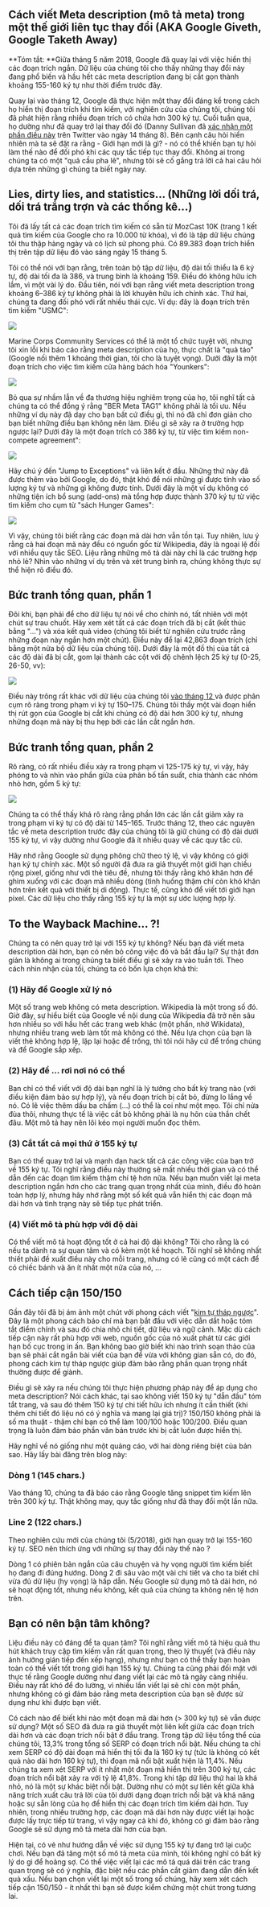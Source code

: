 ## Cách viết Meta description (mô tả meta) trong một thế giới liên tục thay đổi (AKA Google Giveth, Google Taketh Away)

**Tóm tắt: **Giữa tháng 5 năm 2018, Google đã quay lại với việc hiển thị các đoạn trích ngắn. Dữ liệu của chúng tôi cho thấy những thay đổi này đang phổ biến và hầu hết các meta description đang bị cắt gọn thành khoảng 155-160 ký tự như thời điểm trước đây.

Quay lại vào tháng 12, Google đã thực hiện một thay đổi đáng kể trong cách họ hiển thị đoạn trích khi tìm kiếm, với nghiên cứu của chúng tôi, chúng tôi đã phát hiện rằng nhiều đoạn trích có chứa hơn 300 ký tự. Cuối tuần qua, họ dường như đã quay trở lại thay đổi đó (Danny Sullivan đã [xác nhận một phần điều này](https://twitter.com/dannysullivan/status/996065145443893249) trên Twitter vào ngày 14 tháng 8). Bên cạnh câu hỏi hiển nhiên mà ta sẽ đặt ra rằng - Giới hạn mới là gì? - nó có thể khiến bạn tự hỏi làm thế nào để đối phó khi các quy tắc tiếp tục thay đổi. Không ai trong chúng ta có một "quả cầu pha lê", nhưng tôi sẽ cố gắng trả lời cả hai câu hỏi dựa trên những gì chúng ta biết ngày nay.

## Lies, dirty lies, and statistics... (Những lời dối trá, dối trá trắng trợn và các thống kê...)

Tôi đã lấy tất cả các đoạn trích tìm kiếm có sẵn từ MozCast 10K (trang 1 kết quả tìm kiếm của Google cho ra 10.000 từ khóa), vì đó là tập dữ liệu chúng tôi thu thập hàng ngày và có lịch sử phong phú. Có 89.383 đoạn trích hiển thị trên tập dữ liệu đó vào sáng ngày 15 tháng 5.

Tôi có thể nói với bạn rằng, trên toàn bộ tập dữ liệu, độ dài tối thiểu là 6 ký tự, độ dài tối đa là 386, và trung bình là khoảng 159. Điều đó không hữu ích lắm, vì một vài lý do. Đầu tiên, nói với bạn rằng viết meta description trong khoảng 6–386 ký tự không phải là lời khuyên hữu ích chính xác. Thứ hai, chúng ta đang đối phó với rất nhiều thái cực. Ví dụ: đây là đoạn trích trên tìm kiếm "USMC":

![](//d1avok0lzls2w.cloudfront.net/uploads/blog/meta-desc-2018-1-4065.png)

Marine Corps Community Services có thể là một tổ chức tuyệt vời, nhưng tôi xin lỗi khi báo cáo rằng meta description của họ, thực chất là "quả táo" (Google nối thêm 1 khoảng thời gian, tôi cho là tuyệt vọng). Dưới đây là một đoạn trích cho việc tìm kiếm cửa hàng bách hóa "Younkers":

![](//d1avok0lzls2w.cloudfront.net/uploads/blog/meta-desc-2018-2-4999.png)

Bỏ qua sự nhầm lẫn về đa thương hiệu nghiêm trọng của họ, tôi nghĩ tất cả chúng ta có thể đồng ý rằng "BER Meta TAG1" không phải là tối ưu. Nếu những ví dụ này đã dạy cho bạn bất cứ điều gì, thì nó đã chỉ đơn giản cho bạn biết những điều bạn không nên làm. Điều gì sẽ xảy ra ở trường hợp ngược lại? Dưới đây là một đoạn trích có 386 ký tự, từ việc tìm kiếm non-compete agreement":

![](//d1avok0lzls2w.cloudfront.net/uploads/blog/meta-desc-2018-3-12620.png)

Hãy chú ý đến "Jump to Exceptions" và liên kết ở đầu. Những thứ này đã được thêm vào bởi Google, do đó, thật khó để nói những gì được tính vào số lượng ký tự và những gì không được tính. Dưới đây là một ví dụ không có những tiện ích bổ sung (add-ons) mà tổng hợp được thành 370 ký tự từ việc tìm kiếm cho cụm từ "sách Hunger Games":

![](//d1avok0lzls2w.cloudfront.net/uploads/blog/meta-desc-2018-4-11379.png)

Vì vậy, chúng tôi biết rằng các đoạn mã dài hơn vẫn tồn tại. Tuy nhiên, lưu ý rằng cả hai đoạn mã này đều có nguồn gốc từ Wikipedia, đây là ngoại lệ đối với nhiều quy tắc SEO. Liệu rằng những mô tả dài này chỉ là các trường hợp nhỏ lẻ? Nhìn vào những ví dụ trên và xét trung bình ra, chúng không thực sự thể hiện rõ điều đó.  

## Bức tranh tổng quan, phần 1

Đôi khi, bạn phải để cho dữ liệu tự nói về cho chính nó, tất nhiên với một chút sự trau chuốt. Hãy xem xét tất cả các đoạn trích đã bị cắt (kết thúc bằng "...") và xóa kết quả video (chúng tôi biết từ nghiên cứu trước rằng những đoạn này ngắn hơn một chút). Điều này để lại 42,863 đoạn trích (chỉ bằng một nửa bộ dữ liệu của chúng tôi). Dưới đây là một đồ thị của tất cả các độ dài đã bị cắt, gom lại thành các cột với độ chênh lệch 25 ký tự (0-25, 26-50, vv):

![](//d1avok0lzls2w.cloudfront.net/uploads/blog/meta-desc-2018-5-4779.png)

Điều này trông rất khác với dữ liệu của chúng tôi [vào tháng 12 ](https://moz.com/blog/how-long-should-your-meta-description-be-2018) và được phân cụm rõ ràng trong phạm vi ký tự 150–175. Chúng tôi thấy một vài đoạn hiển thị rút gọn của Google bị cắt khi chúng có độ dài hơn 300 ký tự, nhưng những đoạn mã này bị thu hẹp bởi các lần cắt ngắn hơn.

## Bức tranh tổng quan, phần 2

Rõ ràng, có rất nhiều điều xảy ra trong phạm vi 125-175 ký tự, vì vậy, hãy phóng to và nhìn vào phần giữa của phân bố tần suất, chia thành các nhóm nhỏ hơn, gồm 5 ký tự:

![](//d1avok0lzls2w.cloudfront.net/uploads/blog/meta-desc-2018-6-4992.png)

Chúng ta có thể thấy khá rõ ràng rằng phần lớn các lần cắt giảm xảy ra trong phạm vi ký tự có độ dài từ 145–165. Trước tháng 12, theo các nguyên tắc về meta description trước đây của chúng tôi là giữ chúng có độ dài dưới 155 ký tự, vì vậy dường như Google đã ít nhiều quay về các quy tắc cũ.

Hãy nhớ rằng Google sử dụng phông chữ theo tỷ lệ, vì vậy không có giới hạn ký tự chính xác. Một số người đã đưa ra giả thuyết một giới hạn chiều rộng pixel, giống như với thẻ tiêu đề, nhưng tôi thấy rằng khó khăn hơn để ghim xuống với các đoạn mã nhiều dòng (tình huống thậm chí còn khó khăn hơn trên kết quả với thiết bị di động). Thực tế, cũng khó để viết tới giới hạn pixel. Các dữ liệu cho thấy rằng 155 ký tự là một sự ước lượng hợp lý.

## To the Wayback Machine... ?!

Chúng ta có nên quay trở lại với 155 ký tự không? Nếu bạn đã viết meta description dài hơn, bạn có nên bỏ công việc đó và bắt đầu lại? Sự thật đơn giản là không ai trong chúng ta biết điều gì sẽ xảy ra vào tuần tới. Theo cách nhìn nhận của tối, chúng ta có bốn lựa chọn khả thi:

### (1) Hãy để Google xử lý nó

Một số trang web không có meta description. Wikipedia là một trong số đó. Giờ đây, sự hiểu biết của Google về nội dung của Wikipedia đã trở nên sâu hơn nhiều so với hầu hết các trang web khác (một phần, nhờ Wikidata), nhưng nhiều trang web làm tốt mà không có thẻ. Nếu lựa chọn của bạn là viết thẻ không hợp lệ, lặp lại hoặc để trống, thì tôi nói hãy cứ để trống chúng và để Google sắp xếp.

### (2) Hãy để ... rơi nơi nó có thể

Bạn chỉ có thể viết với độ dài bạn nghĩ là lý tưởng cho bất kỳ trang nào (với điều kiện đảm bảo sự hợp lý), và nếu đoạn trích bị cắt bỏ, đừng lo lắng về nó. Có lẽ việc thêm dấu ba chấm (...) có thể là coi như một mẹo. Tôi chỉ nửa đùa thôi, nhưng thực tế là việc cắt bỏ không phải là nụ hôn của thần chết đâu. Một mô tả hay nên lôi kéo mọi người muốn đọc thêm.

### (3) Cắt tất cả mọi thứ ở 155 ký tự

Bạn có thể quay trở lại và mạnh dạn hack tất cả các công việc của bạn trở về 155 ký tự. Tôi nghĩ rằng điều này thường sẽ mất nhiều thời gian và có thể dẫn đến các đoạn tìm kiếm thậm chí tệ hơn nữa. Nếu bạn muốn viết lại meta description ngắn hơn cho các trang quan trọng nhất của mình, điều đó hoàn toàn hợp lý, nhưng hãy nhớ rằng một số kết quả vẫn hiển thị các đoạn mã dài hơn và tình trạng này sẽ tiếp tục phát triển.

### (4) Viết mô tả phù hợp với độ dài

Có thể viết mô tả hoạt động tốt ở cả hai độ dài không? Tôi cho rằng là có nếu ta dành ra sự quan tâm và có kèm một kế hoạch. Tôi nghĩ sẽ không nhất thiết phải đề xuất điều này cho mỗi trang, nhưng có lẽ cũng có một cách để có chiếc bánh và ăn ít nhất một nửa của nó, ...

## Cách tiếp cận 150/150
 Gần đây tôi đã bị ám ảnh một chút với phong cách viết "[kim tự tháp ngược](https://moz.com/blog/content-for-answers-inverted-pyramid)". Đây là một phong cách báo chí mà bạn bắt đầu với việc dẫn dắt hoặc tóm tắt điểm chính và sau đó chia nhỏ chi tiết, dữ liệu và ngữ cảnh. Mặc dù cách tiếp cận này rất phù hợp với web, nguồn gốc của nó xuất phát từ các giới hạn bố cục trong in ấn. Bạn không bao giờ biết khi nào trình soạn thảo của bạn sẽ phải cắt ngắn bài viết của bạn để vừa với không gian sẵn có, do đó, phong cách kim tự tháp ngược giúp đảm bảo rằng phần quan trọng nhất thường được để giành.

Điều gì sẽ xảy ra nếu chúng tôi thực hiện phương pháp này để áp dụng cho meta description? Nói cách khác, tại sao không viết 150 ký tự "dẫn đầu" tóm tắt trang, và sau đó thêm 150 ký tự chi tiết hữu ích nhưng ít cần thiết (khi thêm chi tiết đó liệu nó có ý nghĩa và mang lại giá trị)? 150/150 không phải là số ma thuật - thậm chí bạn có thể làm 100/100 hoặc 100/200. Điều quan trọng là luôn đảm bảo phần văn bản trước khi bị cắt luôn được hiển thị.

Hãy nghĩ về nó giống như một quảng cáo, với hai dòng riêng biệt của bản sao. Hãy lấy bài đăng trên blog này:

### Dòng 1 (145 chars.)

Vào tháng 10, chúng ta đã báo cáo rằng Google tăng snippet tìm kiếm lên trên 300 ký tự. Thật không may, quy tắc giống như đã thay đổi một lần nữa.

### Line 2 (122 chars.)

Theo nghiên cứu mới của chúng tôi (5/2018), giới hạn quay trở lại 155-160 ký tự. SEO nên thích ứng với những sự thay đổi này thế nào ?

Dòng 1 có phiên bản ngắn của câu chuyện và hy vọng người tìm kiếm biết họ đang đi đúng hướng. Dòng 2 đi sâu vào một vài chi tiết và cho ta biết chỉ vừa đủ dữ liệu (hy vọng) là hấp dẫn. Nếu Google sử dụng mô tả dài hơn, nó sẽ hoạt động tốt, nhưng nếu không, kết quả của chúng ta không nên tệ hơn trên.

## Bạn có nên bận tâm không?

Liệu điều này có đáng để ta quan tâm? Tôi nghĩ rằng viết mô tả hiệu quả thu hút khách truy cập tìm kiếm vẫn rất quan trọng, theo lý thuyết (và điều này ảnh hưởng gián tiếp đến xếp hạng), nhưng như bạn có thể thấy bạn hoàn toàn có thể viết tốt trong giới hạn 155 ký tự. Chúng ta cũng phải đối mặt với thực tế rằng Google dường như đang viết lại các mô tả ngày càng nhiều. Điều này rất khó để đo lường, vì nhiều lần viết lại sẽ chỉ còn một phần, nhưng không có gì đảm bảo rằng meta description của bạn sẽ được sử dụng như khi được bạn viết.

Có cách nào để biết khi nào một đoạn mã dài hơn (> 300 ký tự) sẽ vẫn được sử dụng? Một số SEO đã đưa ra giả thuyết một liên kết giữa các đoạn trích dài hơn và các đoạn trích nổi bật ở đầu trang. Trong tập dữ liệu tổng thể của chúng tôi, 13,3% trong tổng số SERP có đoạn trích nổi bật. Nếu chúng ta chỉ xem SERP có độ dài đoạn mã hiển thị tối đa là 160 ký tự (tức là không có kết quả nào dài hơn 160 ký tự), thì đoạn mã nổi bật xuất hiện là 11,4%. Nếu chúng ta xem xét SERP với ít nhất một đoạn mã hiển thị trên 300 ký tự, các đoạn trích nổi bật xảy ra với tỷ lệ 41,8%. Trong khi tập dữ liệu thứ hai là khá nhỏ, nó là một sự khác biệt nổi bật. Dường như có một sự liên kết giữa khả năng trích xuất câu trả lời của tôi dưới dạng đoạn trích nổi bật và khả năng hoặc sự sẵn lòng của họ để hiển thị các đoạn trích tìm kiếm dài hơn. Tuy nhiên, trong nhiều trường hợp, các đoạn mã dài hơn này được viết lại hoặc được lấy trực tiếp từ trang, vì vậy ngay cả khi đó, không có gì đảm bảo rằng Google sẽ sử dụng mô tả meta dài hơn của bạn.

Hiện tại, có vẻ như hướng dẫn về việc sử dụng 155 ký tự đang trở lại cuộc chơi. Nếu bạn đã tăng một số mô tả meta của mình, tôi không nghĩ có bất kỳ lý do gì để hoảng sợ. Có thể việc viết lại các mô tả quá dài trên các trang quan trọng sẽ có ý nghĩa, đặc biệt nếu các phần cắt giảm đang dẫn đến kết quả xấu. Nếu bạn chọn viết lại một số trong số chúng, hãy xem xét cách tiếp cận 150/150 - ít nhất thì bạn sẽ được kiểm chứng một chút trong tương lai.
